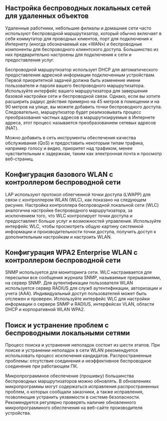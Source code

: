<!-- 13.5.3 -->
## Настройка беспроводных локальных сетей для удаленных объектов

Удаленные работники, небольшие филиалы и домашние сети часто используют беспроводной маршрутизатор, который обычно включает в себя коммутатор для проводных клиентов, порт для подключения к Интернету (иногда обозначаемый как «WAN») и беспроводные компоненты для беспроводного клиентского доступа. Большинство из них предварительно настроены для подключения к сети и предоставления услуг. 

Беспроводной маршрутизатор использует DHCP для автоматического предоставления адресной информации подключенным устройствам. Первой приоритетной задачей должна быть изменение имени пользователя и пароля вашего беспроводного маршрутизатора. Используйте интерфейс вашего маршрутизатора для завершения базовой настройки сети и беспроводной связи. Однако, если вы хотите расширить радиус действия примерно на 45 метров в помещении и на 90 метров на улице, вы можете добавить точки беспроводного доступа. Следовательно, маршрутизатор будет реализовывать процесс преобразования частных адресов в маршрутизируемые в Интернете адреса, этот процесс называется преобразованием сетевых адресов (NAT). 

Можно добавить в сеть инструменты обеспечения качества обслуживания (QoS) и предоставить некоторым типам трафика, например голосу и видео, приоритет над трафиком, менее чувствительным к задержкам, таким как электронная почта и просмотр веб-страниц.

## Конфигурация базового WLAN с контроллером беспроводной сети

LAP используют протокол облегченной точки доступа (LWAPP) для связи с контроллером WLAN (WLC), как показано на следующем рисунке. Настройка контроллера беспроводной локальной сети (WLC) аналогична настройке беспроводного маршрутизатора, за исключением того, что WLC контролирует точки доступа и предоставляет больше услуг и возможностей управления. Используйте интерфейс WLC, чтобы просмотреть общую картину системной информации и производительности точки доступа, получить доступ к дополнительным настройкам и настроить WLAN.

## Конфигурация WPA2 Enterprise WLAN с контроллером беспроводной сети

SNMP используется для мониторинга сети. WLC настраивается для пересылки все сообщения журнала SNMP, называемые прерываниями, на сервер SNMP. Для аутентификации пользователя WLAN используется сервер RADIUS для служб аутентификации, авторизации и учета (AAA). Индивидуальный доступ пользователей может быть отслежен и проверен. Используйте интерфейс WLC для настройки информации о сервере SNMP и RADIUS, интерфейсах VLAN, области DHCP и корпоративной WLAN WPA2.

## Поиск и устранение проблем с беспроводными локальными сетями

Процесс поиска и устранения неполадок состоит из шести этапов. При поиске и устранении неполадок в сети WLAN рекомендуется использовать процесс исключения кандидатов. Распространенные проблемы: отсутствие соединения и неэффективное беспроводное соединение при работающем ПК.

Микропрограммное обеспечение (прошивку) большинства беспроводных маршрутизаторов можно обновлять. В обновлениях микропрограммы могут содержаться исправления распространенных проблем, о которых сообщали заказчики, а также исправления, позволяющие устранить уязвимости в системе безопасности. Рекомендуется регулярно проверять наличие обновленного микропрограммного обеспечения на веб-сайте производителя устройства.

<!-- 13.5.4 -->
<!-- quiz -->